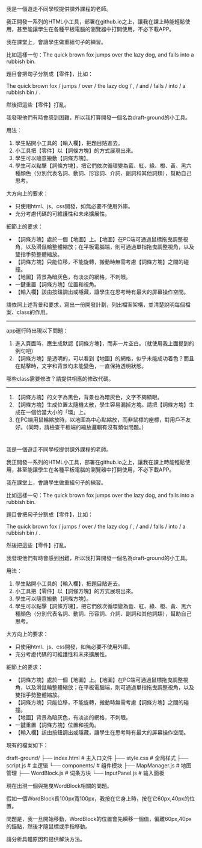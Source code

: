 我是一個遊走不同學校提供課外課程的老師。

我正開發一系列的HTML小工具，部署在github.io之上，讓我在課上時能輕鬆使用，甚至能讓學生在各種平板電腦的瀏覽器中打開使用，不必下載APP。

我在課堂上，會讓學生做重組句子的練習。

比如這樣一句：The quick brown fox jumps over the lazy dog, and falls into a rubbish bin.

題目會把句子分割成【零件】，比如：

The quick brown fox / jumps / over / the lazy dog / , / and / falls / into / a rubbish bin / .

然後把這些【零件】打亂。

我發現他們有時會感到困難，所以我打算開發一個名為draft-ground的小工具。

用法：

1. 學生點開小工具的【輸入欄】，把題目貼進去。
2. 小工具把【零件】以【詞條方塊】的方式展現出來。
3. 學生可以隨意搬動【詞條方塊】。
4. 學生可以點擊【詞條方塊】，把它們依次循環變為藍、紅、綠、橙、黃、黑六種顏色（分別代表名詞、動詞、形容詞、介詞、副詞和其他詞類），幫助自己思考。

大方向上的要求：

- 只使用html、js、css開發，如無必要不使用外庫。
- 充分考慮代碼的可維護性和未來擴展性。

細節上的要求：

- 【詞條方塊】處於一個【地圖】上。【地圖】在PC端可通過鼠標拖曳調整視角，以及滑鼠輪整體縮放；在平板電腦端，則可通過單指拖曳調整視角，以及雙指手勢整體縮放。
- 【詞條方塊】只能位移，不能旋轉，搬動時無需考慮【詞條方塊】之間的碰撞。
- 【地圖】背景為暗灰色，有淡淡的網格，不刺眼。
- 一鍵重置【詞條方塊】位置和視角。
- 【輸入欄】該由按鈕調出或隱藏，讓學生在思考時有最大的屏幕操作空間。

請依照上述背景和要求，寫出一份開發計劃，列出檔案架構，並清楚說明每個檔案、class的作用。

---

app運行時出現以下問題：

1. 進入頁面時，應生成默認【詞條方塊】，而非一片空白。（就使用我上面提到的例句吧）
2. 【詞條方塊】是透明的，可以看到【地圖】的網格，似乎未能成功着色？而且在點擊時，文字和背景均未能變色，一直保持透明狀態。

哪些class需要修改？請提供相應的修改代碼。

---

1. 【詞條方塊】的文字為黑色，背景也為暗灰色，文字不夠顯眼。
2. 【詞條方塊】生成位置太隨機太散，學生容易漏掉方塊。請把【詞條方塊】生成在一個恰當大小的「環」上。
3. 在PC端用鼠輪縮放時，以地圖為中心點縮放，而非鼠標的座標，對用戶不友好。（同時，請檢查平板端的縮放邏輯有沒有類似問題。）

#

我是一個遊走不同學校提供課外課程的老師。

我正開發一系列的HTML小工具，部署在github.io之上，讓我在課上時能輕鬆使用，甚至能讓學生在各種平板電腦的瀏覽器中打開使用，不必下載APP。

我在課堂上，會讓學生做重組句子的練習。

比如這樣一句：The quick brown fox jumps over the lazy dog, and falls into a rubbish bin.

題目會把句子分割成【零件】，比如：

The quick brown fox / jumps / over / the lazy dog / , / and / falls / into / a rubbish bin / .

然後把這些【零件】打亂。

我發現他們有時會感到困難，所以我打算開發一個名為draft-ground的小工具。

用法：

1. 學生點開小工具的【輸入欄】，把題目貼進去。
2. 小工具把【零件】以【詞條方塊】的方式展現出來。
3. 學生可以隨意搬動【詞條方塊】。
4. 學生可以點擊【詞條方塊】，把它們依次循環變為藍、紅、綠、橙、黃、黑六種顏色（分別代表名詞、動詞、形容詞、介詞、副詞和其他詞類），幫助自己思考。

大方向上的要求：

- 只使用html、js、css開發，如無必要不使用外庫。
- 充分考慮代碼的可維護性和未來擴展性。

細節上的要求：

- 【詞條方塊】處於一個【地圖】上。【地圖】在PC端可通過鼠標拖曳調整視角，以及滑鼠輪整體縮放；在平板電腦端，則可通過單指拖曳調整視角，以及雙指手勢整體縮放。
- 【詞條方塊】只能位移，不能旋轉，搬動時無需考慮【詞條方塊】之間的碰撞。
- 【地圖】背景為暗灰色，有淡淡的網格，不刺眼。
- 一鍵重置【詞條方塊】位置和視角。
- 【輸入欄】該由按鈕調出或隱藏，讓學生在思考時有最大的屏幕操作空間。

現有的檔案如下：

draft-ground/
├── index.html          # 主入口文件
├── style.css           # 全局样式
├── script.js           # 主逻辑
└── components/         # 组件模块
    ├── MapManager.js   # 地图管理
    ├── WordBlock.js    # 词条方块
    └── InputPanel.js   # 输入面板

現在出現一個與拖曳WordBlock相關的問題。

假如一個WordBlock長100px寬100px，我按在它身上時，按在它60px,40px的位置。

問題是，我一旦開始移動，WordBlock的位置會先瞬移一個值，偏離60px,40px的錨點，然後才隨鼠標或手指移動。

請分析具體原因和提供解決方法。

#
